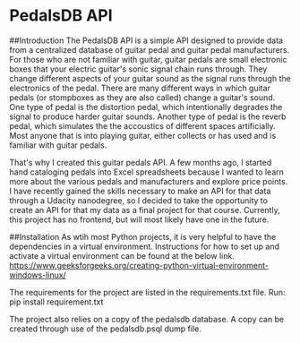 # PedalsDB API

##Introduction
The PedalsDB API is a simple API designed to provide data from a centralized database of guitar pedal and guitar pedal manufacturers. For those who are not familiar with guitar, guitar pedals are small electronic boxes that your electric guitar's sonic signal chain runs through. They change different aspects of your guitar sound as the signal runs through the electronics of the pedal. There are many different ways in which guitar pedals (or stompboxes as they are also called) change a guitar's sound. One type of pedal is the distortion pedal, which intentionally degrades the signal to produce harder guitar sounds. Another type of pedal is the reverb pedal, which simulates the the accoustics of different spaces artificially. Most anyone that is into playing guitar, either collects or has used and is familiar with guitar pedals. 

That's why I created this guitar pedals API. A few months ago, I started hand cataloging pedals into Excel spreadsheets because I wanted to learn more about the various pedals and manufacturers and explore price points. I have recently gained the skills necessary to make an API for that data through a Udacity nanodegree, so I decided to take the opportunity to create an API for that my data as a final project for that course. Currently, this project has no frontend, but will most likely have one in the future.

##Installation
As wtih most Python projects, it is very helpful to have the dependencies in a virtual environment. Instructions for how to set up and activate a virtual environment can be found at the below link.
https://www.geeksforgeeks.org/creating-python-virtual-environment-windows-linux/

The requirements for the project are listed in the requirements.txt file. 
Run:
pip install requirement.txt

The project also relies on a copy of the pedalsdb database. A copy can be created through use of the pedalsdb.psql dump file. 


